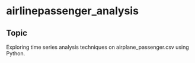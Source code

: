 # airlinepassenger_analysis
## Topic
Exploring time series analysis techniques on airplane_passenger.csv
using Python.
